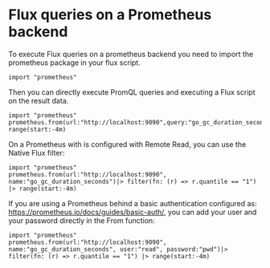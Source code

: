 # Flux queries on a Prometheus backend

To execute Flux queries on a prometheus backend you need to import the prometheus package in your flux script.

```flux
import "prometheus"
```

Then you can directly execute PromQL queries and executing a Flux script on the result data.

```flux
import "prometheus"
prometheus.from(url:"http://localhost:9090",query:"go_gc_duration_seconds")|> range(start:-4m)
```

On a Prometheus with is configured with Remote Read, you can use the Native Flux filter:

```flux
import "prometheus"
prometheus.from(url:"http://localhost:9090", name:"go_gc_duration_seconds")|> filter(fn: (r) => r.quantile == "1") |> range(start:-4m)
```

If you are using a Prometheus behind a basic authentication configured as: https://prometheus.io/docs/guides/basic-auth/, you can add your user and your password directly in the From function:

```flux
import "prometheus"
prometheus.from(url:"http://localhost:9090", name:"go_gc_duration_seconds", user:"read", password:"pwd")|> filter(fn: (r) => r.quantile == "1") |> range(start:-4m)
```